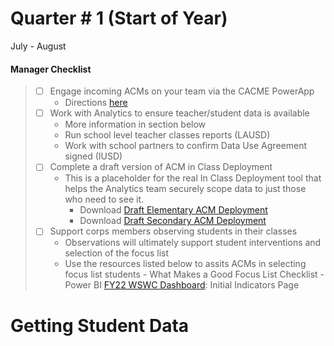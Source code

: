 # Quarter # 1 (Start of Year)

July - August

#### Manager Checklist
>- [ ] Engage incoming ACMs on your team via the CACME PowerApp
>     - Directions [here](cacme.md)
>- [ ] Work with Analytics to ensure teacher/student data is available
>     - More information in section below
>     - Run school level teacher classes reports (LAUSD)
>     - Work with school partners to confirm Data Use Agreement signed (IUSD) 
>- [ ] Complete a draft version of ACM in Class Deployment
>     - This is a placeholder for the real In Class Deployment tool that helps the Analytics team securely scope data to just those who need to see it.
>       - Download [Draft Elementary ACM Deployment](https://bit.ly/3vyxqcv) 
>       - Download [Draft Secondary ACM Deployment](https://bit.ly/3vyxqcv)
>- [ ] Support corps members observing students in their classes
>     - Observations will ultimately support student interventions and selection of the focus list
>     - Use the resources listed below to assits ACMs in selecting focus list students
        - What Makes a Good Focus List Checklist
        - Power BI [FY22 WSWC Dashboard](https://bit.ly/3i2TCaW): Initial Indicators Page


# Getting Student Data
